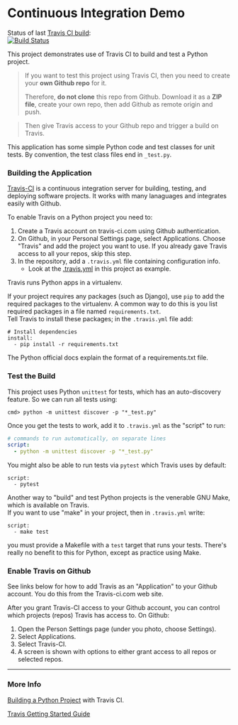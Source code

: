 Continuous Integration Demo
============================

Status of last [Travis CI build](https://travis-ci.com/jbrucker/demo-pyci):  
[![Build Status](https://travis-ci.com/jbrucker/demo-pyci.svg?branch=master)](https://travis-ci.com/jbrucker/demo-pyci)

This project demonstrates use of Travis CI to build and test a Python project.

> If you want to test this project using Travis CI,
> then you need to create your **own Github repo** for it.
>
> Therefore, **do not clone** this repo from Github.
> Download it as a **ZIP file**, create your own repo, then
> add Github as remote origin and push.

> Then give Travis access to your Github repo and trigger a build on Travis.

This application has some simple Python code and test classes for unit tests.  By convention, the test class files end in `_test.py`.

### Building the Application

[Travis-CI](https://travis-ci.com) is a continuous integration server for building, testing, and deploying software projects.  It works with many lanaguages and integrates easily with Github.

To enable Travis on a Python project you need to:

1. Create a Travis account on travis-ci.com using Github authentication.
2. On Github, in your Personal Settings page, select Applications. Choose "Travis" and add the project you want to use.  If you already gave Travis access to all your repos, skip this step.
3. In the repository, add a `.travis.yml` file containing configuration info.
    * Look at the [.travis.yml](.travis.yml) in this project as example.


Travis runs Python apps in a virtualenv. 

If your project requires any packages (such as Django),
use `pip` to add the required packages to the virtualenv.
A common way to do this is you list required packages 
in a file named `requirements.txt`.  
Tell Travis to install these packages; in the `.travis.yml` file add:
```shell
# Install dependencies
install:
  - pip install -r requirements.txt
```

The Python official docs explain the format of a requirements.txt file.


### Test the Build

This project uses Python `unittest` for tests, which has an auto-discovery feature.  So we can run all tests using:
```shell
cmd> python -m unittest discover -p "*_test.py"
```

Once you get the tests to work, add it to `.travis.yml` as the "script" to run:
```yml
# commands to run automatically, on separate lines
script:
  - python -m unittest discover -p "*_test.py"
```
You might also be able to run tests via `pytest` which Travis uses by default:
```
script:
  - pytest
```

Another way to "build" and test Python projects is the
venerable GNU Make, which is available on Travis.  
If you want to use "make" in your project, then in `.travis.yml` write:
```
script:
  - make test
```
you must provide a Makefile with a `test` target that runs your tests.
There's really no benefit to this for Python, except as practice using Make.

### Enable Travis on Github

See links below for how to add Travis as an "Application" to your Github account.  You do this from the Travis-ci.com web site. 

After you grant Travis-CI access to your Github account, you can control which projects (repos) Travis has access to.  On Github:

1. Open the Person Settings page (under you photo, choose Settings).
2. Select Applications.
3. Select Travis-CI.
4. A screen is shown with options to either grant access to all repos or selected repos.


------
### More Info

[Building a Python Project](https://docs.travis-ci.com/user/languages/python/) with Travis CI. 

[Travis Getting Started Guide](https://docs.travis-ci.com/user/getting-started/)

